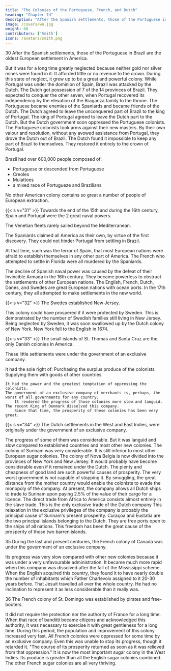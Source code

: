 ```yaml
---
title: "The Colonies of the Portuguese, French, and Dutch"
heading: "Chapter 7d"
description: "After the Spanish settlements, those of the Portuguese in Brazil are the oldest European settlement in America"
image: /covers/wn.jpg
weight: 68
contributors: ['Smith']
icons: /avatars/smith.png
---
```




30 After the Spanish settlements, those of the Portuguese in Brazil are the oldest European settlement in America.

But it was for a long time greatly neglected because neither gold nor silver mines were found in it.
    It afforded little or no revenue to the crown.
During this state of neglect, it grew up to be a great and powerful colony.
While Portugal was under the dominion of Spain, Brazil was attacked by the Dutch.
    The Dutch got possession of 7 of the 14 provinces of Brazil.
    They expected to conquer the other seven, when Portugal recovered its independency by the elevation of the Braganza family to the throne.
    The Portuguese became enemies of the Spaniards and became friends of the Dutch.
    The Dutch agreed to leave the unconquered part of Brazil to the king of Portugal.
    The king of Portugal agreed to leave the Dutch part to the Dutch.
    But the Dutch government soon oppressed the Portuguese colonists.
    The Portuguese colonists took arms against their new masters.
    By their own valour and resolution, without any avowed assistance from Portugal, they drove the Dutch out of Brazil.
    The Dutch found it impossible to keep any part of Brazil to themselves.
        They restored it entirely to the crown of Portugal.

Brazil had over 600,000 people composed of:
- Portuguese or descended from Portuguese
- Creoles
- Mulattoes
- a mixed race of Portugueze and Brazilians

No other American colony contains so great a number of people of European extraction.


{{< s v="31" >}} Towards the end of the 15th and during the 16th century, Spain and Portugal were the 2 great naval powers.

The Venetian fleets rarely sailed beyond the Mediterranean.

The Spaniards claimed all America as their own, by virtue of the first discovery.
    They could not hinder Portugal from settling in Brazil.

At that time, such was the terror of Spain, that most European nations were afraid to establish themselves in any other part of America.
    The French who attempted to settle in Florida were all murdered by the Spaniards.

The decline of Spanish naval power was caused by the defeat of their Invincible Armada in the 16th century.
    They became powerless to obstruct the settlements of other European nations.
The English, French, Dutch, Danes, and Swedes are great European nations with ocean ports.
    In the 17th century, they all attempted to make settlements in the new world.


{{< s v="32" >}} The Swedes established New Jersey.

This colony could have prospered if it were protected by Sweden.
    This is demonstrated by the number of Swedish families still living in New Jersey.
Being neglected by Sweden, it was soon swallowed up by the Dutch colony of New York.
    New York fell to the English in 1674.


{{< s v="33" >}} The small islands of St. Thomas and Santa Cruz are the only Danish colonies in America.

These little settlements were under the government of an exclusive company.
    
It had the sole right of:
        Purchasing the surplus produce of the colonists
        Supplying them with goods of other countries

    It had the power and the greatest temptation of oppressing the colonists.
    The government of an exclusive company of merchants is, perhaps, the worst of all governments for any country.
        It rendered the progress of those colonies more slow and languid.
    The recent King of Denmark dissolved this company.
        Since that time, the prosperity of these colonies has been very great.


{{< s v="34" >}} The Dutch settlements in the West and East Indies, were originally under the government of an exclusive company.

The progress of some of them was considerable.
    But it was languid and slow compared to established countries and most other new colonies.
The colony of Surinam was very considerable.
    It is still inferior to most other European sugar colonies.
The colony of Nova Belgia is now divided into the provinces of New York and New Jersey.
    It would probably have become considerable even if it remained under the Dutch.
The plenty and cheapness of good land are such powerful causes of prosperity.
    The very worst government is not capable of stopping it.
By smuggling, the great distance from the mother country would enable the colonists to evade the monopoly of the company.
At present, the company allows all Dutch ships to trade to Surinam upon paying 2.5% of the value of their cargo for a licence.
The direct trade from Africa to America consists almost entirely in the slave trade.
    This is the only exclusive trade of the Dutch company
This relaxation in the exclusive privileges of the company is probably the principal cause of Surinam's present prosperity.
Curaçoa and Eustatia are the two principal islands belonging to the Dutch.
    They are free ports open to the ships of all nations.
    This freedom has been the great cause of the prosperity of those two barren islands.

35 During the last and present centuries, the French colony of Canada was under the government of an exclusive company.

Its progress was very slow compared with other new colonies because it was under a very unfavourable administration.
It became much more rapid when this company was dissolved after the fall of the Mississippi scheme.
When the English acquired this country, they found it to have nearly double the number of inhabitants which Father Charlevoix assigned to it 20-30 years before.
    That Jesuit travelled all over the whole country.
    He had no inclination to represent it as less considerable than it really was.

36 The French colony of St. Domingo was established by pirates and free-booters.

It did not require the protection nor the authority of France for a long time.
When that race of banditti became citizens and acknowledged this authority, it was necessary to exercise it with great gentleness for a long time.
    During this period, the population and improvement of this colony increased very fast.
All French colonies were oppressed for some time by an exclusive company.
    Even this was unable to stop its progress, though it retarded it.
    "The course of its prosperity returned as soon as it was relieved from that oppression."
It is now the most important sugar colony in the West Indies.
    Its produce is greater than all the English sugar colonies combined.
The other French sugar colonies are all very thriving.

